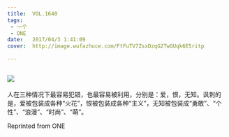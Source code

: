 ```yaml
---
title:	VOL.1640
tags:
 - 一个
 - ONE
date:	2017/04/3 1:41:09
cover:	http://image.wufazhuce.com/FtFuTV7ZsxDzqG2TwGUqk6E5ritp

---
```

![](http://image.wufazhuce.com/FtFuTV7ZsxDzqG2TwGUqk6E5ritp)
---

人在三种情况下最容易犯错，也最容易被利用，分别是：爱，恨，无知。讽刺的是，爱被包装成各种“火花”，恨被包装成各种“主义”，无知被包装成“勇敢”、“个性”、“浪漫”、“时尚”、“萌”。
 
Reprinted from ONE
